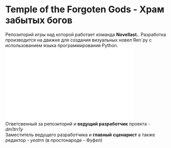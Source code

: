 <h1>Temple of the Forgoten Gods - Храм забытых богов</h1>
Репозиторий игры над которой работает команда <b>Novellast.</b>. Разработка производится на движке для создания визуальных новел Ren`py с использованием языка программирования Python. 
<br>
<img src="https://github.com/dm1trr1y/Temple-of-the-Forgoten-Gods/blob/main/Logo-Big-White-Dick.png" width=400px, height=auto>
<br>Ответсвенный за репозиторий и <b>ведущий разработчик</b> проекта - <i>dm1trr1y</i>
<br>Заместитель ведущего разработчика и <b>главный сценарист</b> а также редактор - <i>yeatrn</i> (в простонароде - Фуфел)
